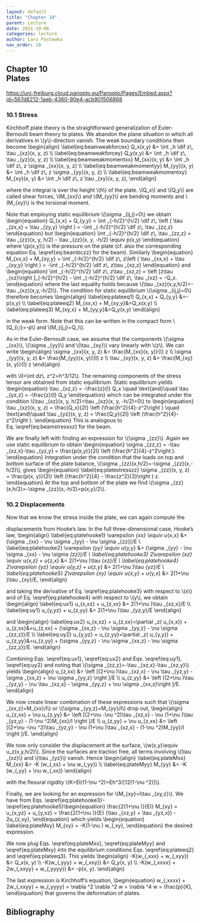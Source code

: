 ```yaml
---
layout: default
title: "Chapter 10"
parent: Lecture
date: 2021-10-06
categories: lecture
author: Lars Pastewka
nav_order: 10
---
```



<h2 class='chapterHead'><span class='titlemark'>Chapter 10</span><br /><a id='x1-100010'></a>Plates</h2>
<!-- l. 3 --><p class='noindent'><a href='https://uni-freiburg.cloud.panopto.eu/Panopto/Pages/Embed.aspx?id=567d8212-1aeb-4360-90e4-acb901506868' class='url'><span class='cmtt-12'>https://uni-freiburg.cloud.panopto.eu/Panopto/Pages/Embed.aspx?id=567d8212-1aeb-4360-90e4-acb901506868</span></a>
</p>
<h3 class='sectionHead'><span class='titlemark'>10.1 </span> <a id='x1-200010.1'></a>Stress</h3>
<!-- l. 7 --><p class='noindent'>Kirchhoff plate theory is the straightforward generalization of Euler-Bernoulli
beam theory to plates. We abandon the plane situation in which all derivatives in
\(y\)-direction vanish. The weak boundary conditions then become \begin{align} \label{eq:beamweakforcex} Q_x(x,y) &amp;= \int _h \dif z\, \tau _{xz}(x, y, z) \\ \label{eq:beamweakforcey} Q_y(x,y) &amp;= \int _h \dif z\, \tau _{yz}(x, y, z) \\ \label{eq:beamweakmomentxx} M_{xx}(x, y) &amp;= \int _h \dif z\, z \sigma _{xx}(x, y, z) \\ \label{eq:beamweakmomentyy} M_{yy}(x, y) &amp;= \int _h \dif z\, z \sigma _{yy}(x, y, z) \\ \label{eq:beamweakmomentxy} M_{xy}(x, y) &amp;= \int _h \dif z\, z \tau _{xy}(x, y, z), \end{align}
</p><!-- l. 20 --><p class='indent'> where the integral is over the height \(h\) of the plate. \(Q_x\) and \(Q_y\) are called shear forces,
\(M_{xx}\) and \(M_{yy}\) are bending moments and \(M_{xy}\) is the torsional moment.
</p><!-- l. 22 --><p class='indent'> Note that employing static equilibrium \(\sigma _{ij,j}=0\) we obtain \begin{equation} Q_{x,x} + Q_{y,y} = \int _{-h/2}^{h/2} \dif z\, \left ( \tau _{zx,x} + \tau _{zy,y} \right ) = -\int _{-h/2}^{h/2} \dif z\, \tau _{zz,z} \end{equation}
but \begin{equation} \int _{-h/2}^{h/2} \dif z\, \tau _{zz,z} = \tau _{zz}(x, y, h/2) - \tau _{zz}(x, y, -h/2) \equiv p(x,y) \end{equation}
where \(p(x,y)\) is the pressure on the plate (cf. also the corresponding equation
Eq. \eqref{eq:beambczz} for the beam). Similarly \begin{equation} M_{xx,x} + M_{xy,y} = \int _{-h/2}^{h/2} \dif z\, z\left ( \tau _{xx,x} + \tau _{xy,y} \right ) = -\int _{-h/2}^{h/2} \dif z\, z\tau _{xz,z} \end{equation}
and \begin{equation} \int _{-h/2}^{h/2} \dif z\, z\tau _{xz,z} = \left [z\tau _{xz}\right ]_{-h/2}^{h/2} - \int _{-h/2}^{h/2} \dif z\, \tau _{xz} = -Q_x. \end{equation}
where the last equality holds because \(\tau _{xz}(x,y,h/2)=-\tau _{xz}(x,y,-h/2)\). The condition for static equilibrium \(\sigma _{ij,j}=0\)
therefore becomes \begin{align} \label{eq:plateeq1} Q_{x,x} + Q_{y,y} &amp;=-p(x,y) \\ \label{eq:plateeq2} M_{xx,x} + M_{xy,y}&amp;=Q_x(x,y) \\ \label{eq:plateeq3} M_{xy,x} + M_{yy,y}&amp;=Q_y(x,y) \end{align}
</p><!-- l. 48 --><p class='indent'> in the weak form. Note that this can be written in the compact form \(Q_{i,i}=-p\) and
\(M_{ij,j}=Q_i\).
</p><!-- l. 50 --><p class='indent'> As in the Euler-Bernoulli case, we assume that the components \(\sigma _{xx}\), \(\sigma _{yy}\) and \(\tau _{xy}\) vary
linearly with \(z\). We can write \begin{align} \sigma _{xx}(x, y, z) &amp;= \frac{M_{xx}(x, y)}{I} z \\ \sigma _{yy}(x, y, z) &amp;= \frac{M_{yy}(x, y)}{I} z \\ \tau _{xy}(x, y, z) &amp;= \frac{M_{xy}(x, y)}{I} z \end{align}
</p><!-- l. 56 --><p class='indent'> with \(I=\int dz\, z^2=h^3/12\). The remaining components of the stress tensor are obtained from static
equilibrium. Static equilibrium yields \begin{equation} \tau _{xz,z} = -\frac{z}{I} Q_x \quad \text{and}\quad \tau _{yz,z} = -\frac{z}{I} Q_y \end{equation}
which can be integrated under the condition \(\tau _{xz}(x, y, h/2)=\tau _{xz}(x, y, -h/2)=0\) to \begin{equation} \tau _{xz}(x, y, z) = \frac{Q_x}{2I} \left (\frac{h^2}{4}-z^2\right ) \quad \text{and}\quad \tau _{yz}(x, y, z) = \frac{Q_y}{2I} \left (\frac{h^2}{4}-z^2\right ). \end{equation}
This is analogous to Eq. \eqref{eq:beamstressxz} for the beam.
</p><!-- l. 70 --><p class='indent'> We are finally left with finding an expression for \(\sigma _{zz}\). Again we use static
equilibrium to obtain \begin{equation} \sigma _{zz,z} = -\tau _{xz,x}-\tau _{yz,y} = \frac{p(x,y)}{2I} \left (\frac{h^2}{4}-z^2\right ). \end{equation}
Integration under the condition that the loads on top and bottom surface of the
plate balance, \(\sigma _{zz}(x,h/2)=-\sigma _{zz}(x,-h/2)\), gives \begin{equation} \label{eq:platestresszz} \sigma _{zz}(x, y, z) = \frac{p(x, y)}{2I} \left (\frac{h^2}{4} - \frac{z^2}{3}\right ) z. \end{equation}
At the top and bottom of the plate we find \(\sigma _{zz}(x,h/2)=-\sigma _{zz}(x,-h/2)=p(x,y)/2\).
</p><!-- l. 83 --><p class='noindent'>
</p>
<h3 class='sectionHead'><span class='titlemark'>10.2 </span> <a id='x1-300010.2'></a>Displacements</h3>
<!-- l. 85 --><p class='noindent'>Now that we know the stress inside the plate, we can again compute the



displacements from Hooke’s law. In the full three-dimensional case, Hooke’s law, \begin{align} \label{eq:platehooke1} \varepsilon _{xx} \equiv u_{x,x} &amp;= (\sigma _{xx} - \nu \sigma _{yy} - \nu \sigma _{zz})/E \\ \label{eq:platehooke2} \varepsilon _{yy} \equiv u_{y,y} &amp;= (\sigma _{yy} - \nu \sigma _{xx} - \nu \sigma _{zz})/E \\ \label{eq:platehooke3} 2\varepsilon _{xz} \equiv u_{x,z} + u_{z,x} &amp;= 2(1+\nu )\tau _{xz}/E \\ \label{eq:platehooke4} 2\varepsilon _{yz} \equiv u_{y,z} + u_{z,y} &amp;= 2(1+\nu )\tau _{yz}/E \\ \label{eq:platehooke5} 2\varepsilon _{xy} \equiv u_{x,y} + u_{y,x} &amp;= 2(1+\nu )\tau _{xy}/E, \end{align}
</p><!-- l. 98 --><p class='indent'> and taking the derivative of Eq. \eqref{eq:platehooke3} with respect to \(x\) and
of Eq. \eqref{eq:platehooke4} with respect to \(y\), we obtain \begin{align} \label{eq:ux1} u_{x,xz} + u_{z,xx} &amp;= 2(1+\nu )\tau _{xz,x}/E \\ \label{eq:uy1} u_{y,yz} + u_{z,yy} &amp;= 2(1+\nu )\tau _{yz,y}/E \end{align}
</p><!-- l. 105 --><p class='indent'> and \begin{align} \label{eq:ux2} u_{x,xz} + u_{z,xx}=\partial _z( u_{x,x}) + u_{z,xx}&amp;=u_{z,xx} + (\sigma _{xx,z} - \nu \sigma _{yy,z} - \nu \sigma _{zz,z})/E \\ \label{eq:uy2} u_{y,yz} + u_{z,yy}=\partial _z( u_{y,y}) + u_{z,yy}&amp;=u_{z,yy} + (\sigma _{yy,z} - \nu \sigma _{xx,z} - \nu \sigma _{zz,z})/E. \end{align}
</p><!-- l. 112 --><p class='indent'> Combining Eqs. \eqref{eq:ux1}, \eqref{eq:ux2} and Eqs. \eqref{eq:uy1},
\eqref{eq:uy2} and noting that \(\sigma _{zz,z}=-\tau _{xz,x}-\tau _{xz,y}\) yields \begin{align} u_{z,xx} &amp;= \left [(2+\nu )\tau _{xz,x} - \nu \tau _{yz,y} - \sigma _{xx,z} + \nu \sigma _{yy,z} \right ]/E \\ u_{z,yy} &amp;= \left [(2+\nu )\tau _{yz,y} - \nu \tau _{xz,x} - \sigma _{yy,z} + \nu \sigma _{xx,z}\right ]/E. \end{align}
</p><!-- l. 117 --><p class='indent'> We now create linear combination of these expressions such that \(\sigma _{xx,z}=M_{xx}/I\) or \(\sigma _{yy,z}=M_{yy}/I\) drop out,
\begin{align} u_{z,xx} + \nu u_{z,yy} &amp;= \left [(2+\nu -\nu ^2)\tau _{xz,x} - \nu (1+\nu )\tau _{yz,y} - (1-\nu ^2)M_{xx}/I \right ]/E \\ u_{z,yy} + \nu u_{z,xx} &amp;= \left [(2+\nu -\nu ^2)\tau _{yz,y} - \nu (1+\nu )\tau _{xz,x} - (1-\nu ^2)M_{yy}/I \right ]/E. \end{align}
</p><!-- l. 122 --><p class='indent'> We now only consider the displacement at the surface, \(w(x,y)\equiv u_z(x,y,h/2)\). Since the surfaces are
traction free, all terms involving \(\tau _{xz}\) and \(\tau _{yz}\) vanish. Hence \begin{align} \label{eq:plateMxx} M_{xx} &amp;= -K (w_{,xx} + \nu w_{,yy}) \\ \label{eq:plateMyy} M_{yy} &amp;= -K (w_{,yy} + \nu w_{,xx}) \end{align}
</p><!-- l. 129 --><p class='indent'> with the <span class='cmti-12'>flexural rigidity</span> \(K=EI/(1-\nu ^2)=Eh^3/[12(1-\nu ^2)]\).
</p><!-- l. 131 --><p class='indent'> Finally, we are looking for an expression for \(M_{xy}=I\tau _{xy,z}\). We have from
Eqs. \eqref{eq:platehooke3}-\eqref{eq:platehooke5}\begin{equation} \frac{2(1+\nu )}{EI} M_{xy} = u_{x,yz} + u_{y,xz} = \frac{2(1+\nu )}{E} (\tau _{xz,y} + \tau _{yz,x}) - 2u_{z,xy}, \end{equation}
which yields \begin{equation} \label{eq:plateMxy} M_{xy} = -K(1-\nu ) w_{,xy}, \end{equation}
the desired expression.
</p><!-- l. 142 --><p class='indent'> We now plug Eqs. \eqref{eq:plateMxx}, \eqref{eq:plateMyy} and
\eqref{eq:plateMxy} into the equilibrium conditions Eqs. \eqref{eq:plateeq2} and
\eqref{eq:plateeq3}. This yields \begin{align} -K(w_{,xxx} + w_{,xyy}) &amp;= Q_x(x, y) \\ -K(w_{,yyy} + w_{,xxy}) &amp;= Q_y(x, y) \\ -K(w_{,xxxx} + 2w_{,xxyy} + w_{,yyyy}) &amp;= -p(x, y). \end{align}
</p><!-- l. 148 --><p class='indent'> The last expression is Kirchhoff’s equation, \begin{equation} w_{,xxxx} + 2w_{,xxyy} + w_{,yyyy} = \nabla ^2 \nabla ^2 w = \nabla ^4 w = \frac{p}{K}, \end{equation}
that governs the deformation of plates.



</p>
<h2 class='likechapterHead'><a id='x1-400010.2'></a>Bibliography</h2>

